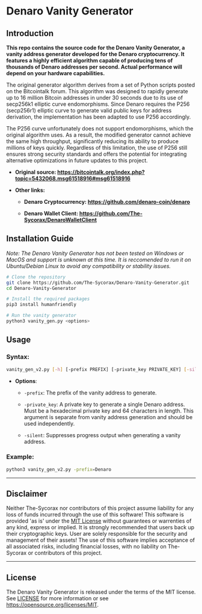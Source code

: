# Denaro Vanity Generator

## Introduction
**This repo contains the source code for the Denaro Vanity Generator, a vanity address generator developed for the Denaro cryptocurrency. It features a highly efficient algorithm capable of producing tens of thousands of Denaro addresses per second. Actual performance will depend on your hardware capabilities.**

The original generator algorithm derives from a set of Python scripts posted on the Bitcointalk forum. This algorithm was designed to rapidly generate up to 16 million Bitcoin addresses in under 30 seconds due to its use of secp256k1 elliptic curve endomorphisms. Since Denaro requires the P256 (secp256r1) elliptic curve to generate valid public keys for address derivation, the implementation has been adapted to use P256 accordingly.

The P256 curve unfortunately does not support endomorphisms, which the original algorithm uses. As a result, the modified generator cannot achieve the same high throughput, significantly reducing its ability to produce millions of keys quickly. Regardless of this limitation, the use of P256 still ensures strong security standards and offers the potential for integrating alternative optimizations in future updates to this project.

* **Original source: https://bitcointalk.org/index.php?topic=5432068.msg61518916#msg61518916** 

* **Other links:**

    - **Denaro Cryptocurrency: https://github.com/denaro-coin/denaro**
    
    - **Denaro Wallet Client: https://github.com/The-Sycorax/DenaroWalletClient**



## Installation Guide
*Note: The Denaro Vanity Generator has not been tested on Windows or MacOS and support is unknown at this time. It is reccomended to run it on Ubuntu/Debian Linux to avoid any compatibility or stability issues.*

```bash
# Clone the repository
git clone https://github.com/The-Sycorax/Denaro-Vanity-Generator.git
cd Denaro-Vanity-Generator

# Install the required packages
pip3 install humanfriendly

# Run the vanity generator
python3 vanity_gen.py <options>
```

## Usage
### Syntax:
```bash
vanity_gen_v2.py [-h] [-prefix PREFIX] [-private_key PRIVATE_KEY] [-silent]
```
    
- **Options**:        
    * `-prefix`: The prefix of the vanity address to generate.
    * `-private_key`: A private key to generate a single Denaro address. Must be a hexadecimal private key and 64 characters in length. This argument is separate from vanity address generation and should be used independently. 
    
    * `-silent`: Suppresses progress output when generating a vanity address.

### **Example**:
```bash
python3 vanity_gen_v2.py -prefix=Denaro
```

------------

## Disclaimer

Neither The-Sycorax nor contributors of this project assume liability for any loss of funds incurred through the use of this software! This software is provided 'as is' under the [MIT License](LICENSE) without guarantees or warrenties of any kind, express or implied. It is strongly recommended that users back up their cryptographic keys. User are solely responsible for the security and management of their assets! The use of this software implies acceptance of all associated risks, including financial losses, with no liability on The-Sycorax or contributors of this project.

------------

## License
The Denaro Vanity Generator is released under the terms of the MIT license. See [LICENSE](LICENSE) for more
information or see https://opensource.org/licenses/MIT.
